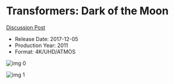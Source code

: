 # Transformers: Dark of the Moon

[Discussion Post](https://www.avsforum.com/threads/bass-eq-for-filtered-movies.2995212/post-56818154)

* Release Date: 2017-12-05
* Production Year: 2011
* Format: 4K/UHD/ATMOS

![img 0](https://i.imgur.com/o892lli.jpg)

![img 1](https://i.imgur.com/RqnAtNt.png)

